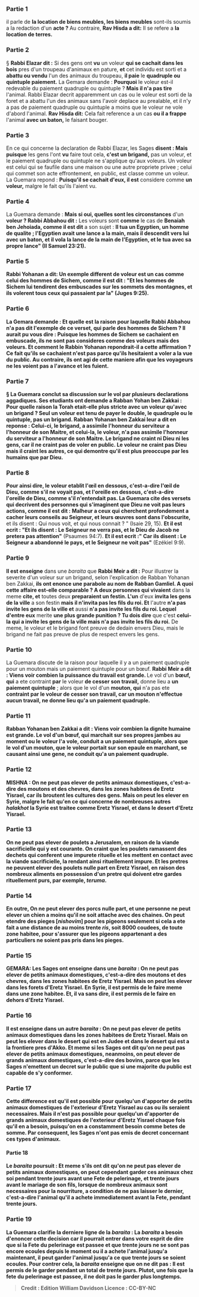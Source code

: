 
### Partie 1
il parle de <b>la location de biens meubles, les biens meubles</b> sont-ils soumis a la redaction d'un <b>acte ? </b> Au contraire, <b>Rav Hisda a dit:</b> Il se refere a <b>la location de terres.</b>

### Partie 2
§ <b>Rabbi Elazar dit :</b> Si des gens ont <b>vu</b> un voleur <b>qui se cachait dans les bois</b> pres d'un troupeau d'animaux en pature, <b>et</b> cet individu est sorti et a <b>abattu ou vendu</b> l'un des animaux du troupeau, <b>il paie</b> le <b>quadruple ou quintuple paiement.</b> La Gemara demande : <b>Pourquoi</b> le voleur est-il redevable du paiement quadruple ou quintuple ? <b>Mais il n'a pas tire</b> l'animal. Rabbi Elazar decrit apparemment un cas ou le voleur est sorti de la foret et a abattu l'un des animaux sans l'avoir deplace au prealable, et il n'y a pas de paiement quadruple ou quintuple a moins que le voleur ne vole d'abord l'animal. <b>Rav Hisda dit:</b> Cela fait reference a un cas <b>ou il a frappe</b> l'animal <b>avec un baton,</b> le faisant bouger.

### Partie 3
En ce qui concerne la declaration de Rabbi Elazar, les Sages <b>disent : Mais puisque</b> les gens l'ont <b>vu</b> faire tout cela, <b>c'est un brigand,</b> pas un voleur, et le paiement quadruple ou quintuple ne s'applique qu'aux voleurs. Un voleur est celui qui se faufile dans une maison ou une autre propriete privee ; celui qui commet son acte effrontement, en public, est classe comme un voleur. La Guemara repond : <b>Puisqu'il se cachait d'eux, il est</b> considere comme <b>un voleur,</b> malgre le fait qu'ils l'aient vu.

### Partie 4
La Guemara demande : <b>Mais si oui, quelles sont les circonstances</b> d'un <b>voleur ? Rabbi Abbahou dit :</b> Les voleurs sont <b>comme</b> le cas de <b>Benaiah ben Jehoiada, comme il est dit</b> a son sujet : <b>Il tua un Egyptien, un homme de qualite ; l'Egyptien avait une lance a la main, mais il descendit vers lui avec un baton, <b>et il vola la lance de la main de l'Egyptien, et le tua avec sa propre lance"</b> (II Samuel 23:21).

### Partie 5
<b>Rabbi Yohanan a dit:</b> Un exemple different de voleur est un cas <b>comme</b> celui des <b>hommes de Sichem, comme il est dit : "Et les hommes de Sichem lui tendirent des embuscades sur les sommets des montagnes, et ils volerent tous ceux qui passaient par la"</b> (Juges 9:25).

### Partie 6
La Gemara demande : <b>Et quelle est la raison</b> pour laquelle <b>Rabbi Abbahou n'a pas dit</b> l'exemple <b>de ce</b> verset, qui parle des hommes de Sichem ? Il aurait pu <b>vous dire : Puisque</b> les hommes de Sichem <b>se cachaient</b> en embuscade, <b>ils ne sont pas</b> consideres comme des <b>voleurs</b> mais des voleurs. <b>Et</b> comment le <b>Rabbin Yohanan</b> repondrait-il a cette affirmation ? <b>Ce</b> fait <b>qu'ils se cachaient</b> n'est pas parce qu'ils hesitaient a voler a la vue du public. Au contraire, ils ont agi de cette maniere <b>afin que</b> les voyageurs <b>ne les voient pas</b> a l'avance <b>et les fuient.</b>

### Partie 7
§ La Guemara conclut sa discussion sur le vol par plusieurs declarations aggadiques. <b>Ses etudiants ont demande a Rabban Yohan ben Zakkai : Pour quelle raison la Torah etait-elle plus stricte avec un voleur qu'avec un brigand ? </b> Seul un voleur est tenu de payer le double, le quadruple ou le quintuple, pas un brigand. Rabban Yohanan ben Zakkai <b>leur a dit</b> en reponse : <b>Celui-ci,</b> le brigand, <b>a assimile l'honneur</b> du <b>serviteur a l'honneur de son Maitre, et celui-la,</b> le voleur, <b>n'a pas assimile l'honneur</b> du <b>serviteur a l'honneur de son Maitre.</b> Le brigand ne craint ni Dieu ni les gens, car il ne craint pas de voler en public. Le voleur ne craint pas Dieu mais il craint les autres, ce qui demontre qu'il est plus preoccupe par les humains que par Dieu.

### Partie 8
<b>Pour ainsi dire,</b> le voleur <b>etablit l'œil en dessous,</b> c'est-a-dire l'œil de Dieu, <b>comme s'il ne voyait pas, et l'oreille en dessous,</b> c'est-a-dire l'oreille de Dieu, <b>comme s'il n'entendait pas.</b> La Guemara cite des versets qui decrivent des personnes qui s'imaginent que Dieu ne voit pas leurs actions, <b>comme il est dit : </b> Malheur a ceux qui cherchent profondement a cacher leurs conseils au Seigneur, et leurs œuvres sont dans l'obscurite,</b> et ils disent : Qui nous voit, et qui nous connait ? " (Isaie 29, 15). <b>Et il est ecrit : "Et ils disent : Le Seigneur ne verra pas, et le Dieu de Jacob ne pretera pas attention"</b> (Psaumes 94:7). <b>Et il est ecrit :" Car ils disent : Le Seigneur a abandonné le pays, et le Seigneur ne voit pas"</b> (Ezékiel 9:9).

### Partie 9
<b>Il est enseigne</b> dans une <i>baraita</i> que <b>Rabbi Meir a dit :</b> Pour illustrer la severite d'un voleur sur un brigand, selon l'explication de Rabban Yohanan ben Zakkai, <b>ils ont enonce une parabole au nom de Rabban Gamliel. A quoi cette affaire est-elle comparable ? A deux personnes qui vivaient</b> dans la meme <b>cite, et</b> toutes deux <b>preparaient un festin. L'un</b> d'eux <b>invita les gens de la ville</b> a son festin <b>mais il n'invita pas les fils du roi. Et</b> l'autre <b>n'a pas invite les gens de la ville et</b> aussi <b>n'a pas invite les fils du roi. Lequel d'entre eux</b> merite <b>une plus grande punition ? Tu dois dire</b> que c'est <b>celui-la qui a invite les gens de la ville mais n'a pas invite les fils du roi.</b> De meme, le voleur et le brigand font preuve de dedain envers Dieu, mais le brigand ne fait pas preuve de plus de respect envers les gens.

### Partie 10
La Guemara discute de la raison pour laquelle il y a un paiement quadruple pour un mouton mais un paiement quintuple pour un bœuf. <b>Rabbi Meir a dit : Viens voir combien la puissance du travail est grande. </b> Le vol d'un <b>bœuf, qui</b> a ete contraint <b>par</b> le voleur <b>de cesser son travail,</b> donne lieu a <b>un paiement quintuple</b> ; alors que le vol d'un <b>mouton, qui</b> n'a pas ete <b>contraint <b>par</b> le voleur <b>de cesser son travail,</b> car un mouton n'effectue aucun travail, ne donne lieu qu'a <b>un paiement quadruple</b>.

### Partie 11
<b>Rabban Yohanan ben Zakkai a dit : Viens voir combien la dignite humaine est grande.</b> Le vol d'un <b>bœuf, qui marchait sur ses propres jambes</b> au moment ou le voleur l'a vole, conduit a <b>un paiement quintuple</b>, alors que le vol d'un <b>mouton, que</b> le voleur <b>portait sur son epaule</b> en marchant, se causant ainsi une gene, ne conduit qu'a <b>un paiement quadruple</b>.

### Partie 12
<strong>MISHNA :</strong> <b>On ne peut pas elever de petits animaux domestiques,</b> c'est-a-dire des moutons et des chevres, <b>dans</b> les zones habitees de <b>Eretz Yisrael,</b> car ils broutent les cultures des gens. <b>Mais on peut les elever</b> <b>en Syrie,</b> malgre le fait qu'en ce qui concerne de nombreuses autres <i>halakhot</i> la Syrie est traitee comme Eretz Yisrael, <b>et dans le desert d'Eretz Yisrael.</b>

### Partie 13
<b>On ne peut pas elever de poulets a Jerusalem, en raison de la viande sacrificielle</b> qui y est courante. On craint que les poulets ramassent des dechets qui conferent une impurete rituelle et les mettent en contact avec la viande sacrificielle, la rendant ainsi rituellement impure. <b>Et les pretres ne peuvent</b> elever des poulets nulle part <b>en Eretz Yisrael, en raison des</b> nombreux aliments en possession d'un pretre qui doivent etre gardes <b>rituellement purs,</b> par exemple, <i>teruma</i>.

### Partie 14
En outre, <b>On ne peut elever des porcs nulle part,</b> et <b>une personne ne peut elever un chien a moins qu'il ne soit attache avec des chaines. On peut etendre des pieges [<i>nishovim</i>] pour les pigeons seulement si</b> cela a ete fait <b>a une distance de</b> au moins <b>trente <i>ris</i>,</b> soit 8000 coudees, <b>de toute <b>zone habitee,</b> pour s'assurer que les pigeons appartenant a des particuliers ne soient pas pris dans les pieges.

### Partie 15
<strong>GEMARA:</strong> <b>Les Sages ont enseigne</b> dans une <i>baraita</i> : <b>On ne peut pas elever de petits animaux domestiques,</b> c'est-a-dire des moutons et des chevres, <b>dans les zones habitees de <b>Eretz Yisrael. Mais on peut les elever</b> <b>dans les forets d'Eretz Yisrael. En Syrie,</b> il est permis de le faire <b>meme dans une zone habitee. Et, il va sans dire,</b> il est permis de le faire <b>en dehors d'Eretz</b> Yisrael.

### Partie 16
<b>Il est enseigne</b> dans <b>un autre</b> <i>baraita</i> : <b>On ne peut pas elever de petits animaux domestiques dans</b> les zones habitees de <b>Eretz Yisrael. Mais on peut les elever</b> dans le desert qui est en Judee et dans le desert qui est a la frontiere pres d'Akko. Et meme si</b> les Sages ont <b>dit qu'on ne peut pas elever de petits animaux domestiques, neanmoins, on peut elever de grands animaux domestiques,</b> c'est-a-dire des bovins, <b>parce que</b> les Sages <b>n'emettent un decret sur le public que si une majorite du public est capable de s'y conformer.</b>

### Partie 17
Cette difference est qu'il est <b>possible</b> pour quelqu'un <b>d'apporter de petits animaux domestiques de l'exterieur d'Eretz</b> Yisrael au cas ou ils seraient necessaires. Mais il n'est <b>pas possible</b> pour quelqu'un <b>d'apporter de grands animaux domestiques de l'exterieur d'Eretz</b> Yisrael chaque fois qu'il en a besoin, puisqu'on en a constamment besoin comme betes de somme. Par consequent, les Sages n'ont pas emis de decret concernant ces types d'animaux.

#### Partie 18
Le <i>baraita</i> poursuit : <b>Et meme s'ils ont dit qu'on ne peut pas elever de petits animaux domestiques, on peut cependant garder</b> ces animaux chez soi pendant <b>trente jours avant une Fete de pelerinage, et trente jours avant le</b> mariage <b>de son fils,</b> lorsque de nombreux animaux sont necessaires pour la nourriture, <b>a condition de ne pas laisser le dernier</b>, c'est-a-dire l'animal qu'il a achete immediatement avant la Fete, pendant <b>trente jours.</b>

### Partie 19
La Guemara clarifie la derniere ligne de la <i>baraita</i> : La <i>baraita</i> a besoin d'enoncer cette decision <b>car</b> il pourrait <b>entrer dans votre esprit de dire que si la Fete du pelerinage est passee et que trente jours ne se sont pas encore ecoules depuis</b> le moment <b>ou il a achete</b> l'animal <b>jusqu'a maintenant,</b> il peut garder l'animal jusqu'a ce que trente jours se soient ecoules. Pour contrer cela, la <i>baraita</i> enseigne que <b>on ne dit pas : Il est permis de le garder pendant</b> un total de <b>trente jours. Plutot, une fois que la fete du pelerinage est passee, il ne doit pas le garder</b> plus longtemps.

>Credit : Edition William Davidson
>Licence : CC-BY-NC